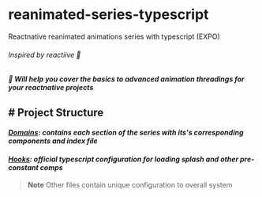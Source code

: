 # reanimated-series-typescript
Reactnative reanimated animations series with typescript (EXPO)
 ###### Inspired by reactiive 🙋 
 ##### 🧭 Will help you cover the basics to advanced animation threadings for your reactnative projects

## # Project Structure
  #### *[Domains](domain): contains each section of the series with its's corresponding components and index file*
  #### _[Hooks](hooks): official typescript configuration for loading splash and other pre-constant comps_
   > __Note__ Other files contain unique configuration to overall system